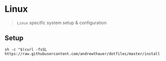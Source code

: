 # Linux

> `Linux` specific system setup & configuration

## Setup

```shell
sh -c "$(curl -fsSL https://raw.githubusercontent.com/andrewthauer/dotfiles/master/install.sh)"
```
